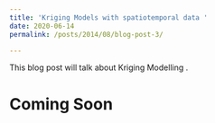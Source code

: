 ```yaml
---
title: 'Kriging Models with spatiotemporal data '
date: 2020-06-14
permalink: /posts/2014/08/blog-post-3/

---
```


This blog post will talk about Kriging Modelling .

Coming Soon
======
